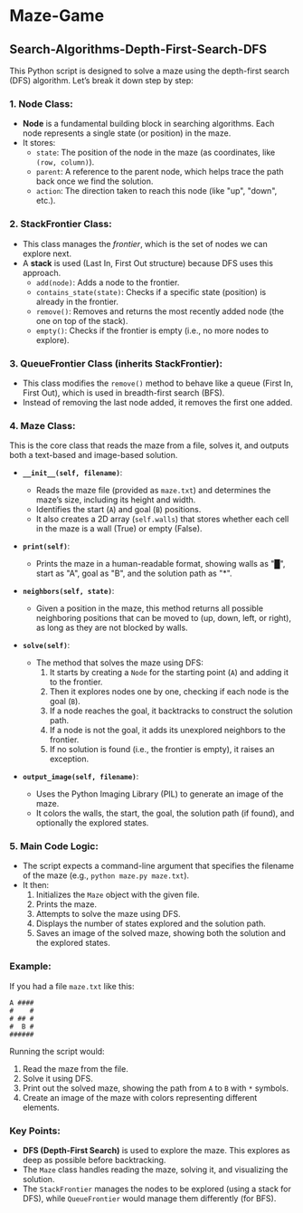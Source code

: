 # Maze-Game
## Search-Algorithms-Depth-First-Search-DFS
This Python script is designed to solve a maze using the depth-first search (DFS) algorithm. Let’s break it down step by step:

### 1. **Node Class**:
- **Node** is a fundamental building block in searching algorithms. Each node represents a single state (or position) in the maze.
- It stores:
  - `state`: The position of the node in the maze (as coordinates, like `(row, column)`).
  - `parent`: A reference to the parent node, which helps trace the path back once we find the solution.
  - `action`: The direction taken to reach this node (like "up", "down", etc.).

### 2. **StackFrontier Class**:
- This class manages the *frontier*, which is the set of nodes we can explore next.
- A **stack** is used (Last In, First Out structure) because DFS uses this approach.
  - `add(node)`: Adds a node to the frontier.
  - `contains_state(state)`: Checks if a specific state (position) is already in the frontier.
  - `remove()`: Removes and returns the most recently added node (the one on top of the stack).
  - `empty()`: Checks if the frontier is empty (i.e., no more nodes to explore).

### 3. **QueueFrontier Class** (inherits StackFrontier):
- This class modifies the `remove()` method to behave like a queue (First In, First Out), which is used in breadth-first search (BFS).
- Instead of removing the last node added, it removes the first one added.

### 4. **Maze Class**:
This is the core class that reads the maze from a file, solves it, and outputs both a text-based and image-based solution.

- **`__init__(self, filename)`**:
  - Reads the maze file (provided as `maze.txt`) and determines the maze’s size, including its height and width.
  - Identifies the start (`A`) and goal (`B`) positions.
  - It also creates a 2D array (`self.walls`) that stores whether each cell in the maze is a wall (True) or empty (False).

- **`print(self)`**:
  - Prints the maze in a human-readable format, showing walls as "█", start as "A", goal as "B", and the solution path as "*".

- **`neighbors(self, state)`**:
  - Given a position in the maze, this method returns all possible neighboring positions that can be moved to (up, down, left, or right), as long as they are not blocked by walls.

- **`solve(self)`**:
  - The method that solves the maze using DFS:
    1. It starts by creating a `Node` for the starting point (`A`) and adding it to the frontier.
    2. Then it explores nodes one by one, checking if each node is the goal (`B`).
    3. If a node reaches the goal, it backtracks to construct the solution path.
    4. If a node is not the goal, it adds its unexplored neighbors to the frontier.
    5. If no solution is found (i.e., the frontier is empty), it raises an exception.

- **`output_image(self, filename)`**:
  - Uses the Python Imaging Library (PIL) to generate an image of the maze.
  - It colors the walls, the start, the goal, the solution path (if found), and optionally the explored states.

### 5. **Main Code Logic**:
- The script expects a command-line argument that specifies the filename of the maze (e.g., `python maze.py maze.txt`).
- It then:
  1. Initializes the `Maze` object with the given file.
  2. Prints the maze.
  3. Attempts to solve the maze using DFS.
  4. Displays the number of states explored and the solution path.
  5. Saves an image of the solved maze, showing both the solution and the explored states.

### Example:

If you had a file `maze.txt` like this:

```
A ####
#    #
# ## #
#  B #
######
```

Running the script would:
1. Read the maze from the file.
2. Solve it using DFS.
3. Print out the solved maze, showing the path from `A` to `B` with `*` symbols.
4. Create an image of the maze with colors representing different elements.

### Key Points:
- **DFS (Depth-First Search)** is used to explore the maze. This explores as deep as possible before backtracking.
- The `Maze` class handles reading the maze, solving it, and visualizing the solution.
- The `StackFrontier` manages the nodes to be explored (using a stack for DFS), while `QueueFrontier` would manage them differently (for BFS).
